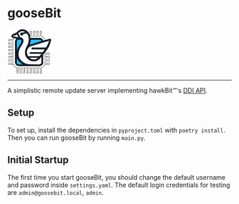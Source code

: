 # gooseBit
<img src="docs/img/goosebit-logo.png" style="width: 100px; height: 100px; display: block;">

---

A simplistic remote update server implementing hawkBit™'s [DDI API](https://eclipse.dev/hawkbit/apis/ddi_api/).


## Setup

To set up, install the dependencies in `pyproject.toml` with `poetry install`.  Then you can run gooseBit by running `main.py`.

## Initial Startup

The first time you start gooseBit, you should change the default username and password inside `settings.yaml`.
The default login credentials for testing are `admin@goosebit.local`, `admin`.

